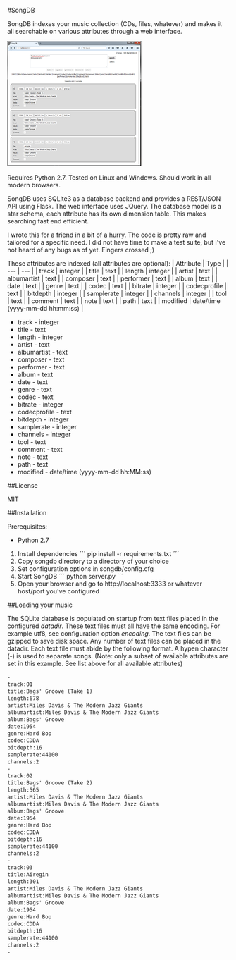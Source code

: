 #SongDB

SongDB indexes your music collection (CDs, files, whatever) and makes it all searchable on various attributes through a web interface.

[![songdb](songdb_mini.png?raw=true)](songdb.png?raw=true)

Requires Python 2.7. Tested on Linux and Windows. Should work in all modern browsers.

SongDB uses SQLite3 as a database backend and provides a REST/JSON API using Flask. The web interface uses JQuery. The database model is a star schema, each attribute has its own dimension table. This makes searching fast end efficient.

I wrote this for a friend in a bit of a hurry. The code is pretty raw and tailored for a specific need. I did not have time to make a test suite, but I've not heard of any bugs as of yet. Fingers crossed ;)

These attributes are indexed (all attributes are optional):
| Attribute | Type |
| --- | --- |
| track | integer |
| title | text |
| length | integer |
| artist | text |
| albumartist | text |
| composer  | text |
| performer | text |
| album | text |
| date | text |
| genre | text |
| codec | text |
| bitrate | integer |
| codecprofile | text |
| bitdepth | integer |
| samplerate | integer |
| channels | integer |
| tool | text |
| comment | text |
| note | text |
| path | text |
| modified | date/time (yyyy-mm-dd hh:mm:ss) |

* track - integer
* title - text
* length - integer
* artist - text
* albumartist - text
* composer  - text
* performer - text
* album - text
* date - text
* genre - text
* codec - text
* bitrate - integer
* codecprofile - text
* bitdepth - integer
* samplerate - integer
* channels - integer
* tool - text
* comment - text
* note - text
* path - text
* modified - date/time (yyyy-mm-dd hh:MM:ss)

##License

MIT

##Installation

Prerequisites:
* Python 2.7

1. Install dependencies
´´´
pip install -r requirements.txt
´´´
2. Copy songdb directory to a directory of your choice
3. Set configuration options in songdb/config.cfg
4. Start SongDB
´´´
python server.py
´´´
5. Open your browser and go to http://localhost:3333 or whatever host/port you've configured

##Loading your music

The SQLite database is populated on startup from text files placed in the configured _datadir_. These text files must all have the same encoding. For example utf8, see configuration option _encoding_. The text files can be gzipped to save disk space.
Any number of text files can be placed in the datadir. Each text file must abide by the following format. A hypen character (-) is used to separate songs.
(Note: only a subset of available attributes are set in this example. See list above for all available attributes)
```
-
track:01
title:Bags' Groove (Take 1)
length:678
artist:Miles Davis & The Modern Jazz Giants
albumartist:Miles Davis & The Modern Jazz Giants
album:Bags' Groove
date:1954
genre:Hard Bop
codec:CDDA
bitdepth:16
samplerate:44100
channels:2
-
track:02
title:Bags' Groove (Take 2)
length:565
artist:Miles Davis & The Modern Jazz Giants
albumartist:Miles Davis & The Modern Jazz Giants
album:Bags' Groove
date:1954
genre:Hard Bop
codec:CDDA
bitdepth:16
samplerate:44100
channels:2
-
track:03
title:Airegin
length:301
artist:Miles Davis & The Modern Jazz Giants
albumartist:Miles Davis & The Modern Jazz Giants
album:Bags' Groove
date:1954
genre:Hard Bop
codec:CDDA
bitdepth:16
samplerate:44100
channels:2
-
```
